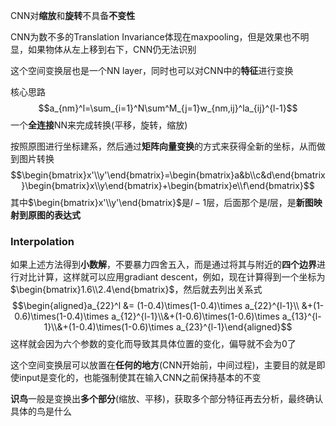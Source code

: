 CNN对**缩放**和**旋转**不具备**不变性**

CNN为数不多的Translation Invariance体现在maxpooling，但是效果也不明显，如果物体从左上移到右下，CNN仍无法识别

这个空间变换层也是一个NN layer，同时也可以对CNN中的**特征**进行变换

核心思路$$a_{nm}^l=\sum_{i=1}^N\sum^M_{j=1}w_{nm,ij}^la_{ij}^{l-1}$$一个**全连接**NN来完成转换(平移，旋转，缩放)

按照原图进行坐标建系，然后通过**矩阵向量变换**的方式来获得全新的坐标，从而做到图片转换$$\begin{bmatrix}x'\\y'\end{bmatrix}=\begin{bmatrix}a&b\\c&d\end{bmatrix}\begin{bmatrix}x\\y\end{bmatrix}+\begin{bmatrix}e\\f\end{bmatrix}$$
其中$\begin{bmatrix}x'\\y'\end{bmatrix}$是$l-1$层，后面那个是$l$层，是**新图映射到原图的表达式**

### Interpolation
如果上述方法得到**小数解**，不要暴力四舍五入，而是通过将其与附近的**四个边界**进行对比计算，这样就可以应用gradiant descent，例如，现在计算得到一个坐标为$\begin{bmatrix}1.6\\2.4\end{bmatrix}$，然后就去列出关系式$$\begin{aligned}a_{22}^l &= (1-0.4)\times(1-0.4)\times a_{22}^{l-1}\\ &+(1-0.6)\times(1-0.4)\times a_{12}^{l-1}\\&+(1-0.6)\times(1-0.6)\times a_{13}^{l-1}\\&+(1-0.4)\times(1-0.6)\times a_{23}^{l-1}\end{aligned}$$这样就会因为六个参数的变化而导致其具体位置的变化，偏导就不会为0了

这个空间变换层可以放置在**任何的地方**(CNN开始前，中间过程)，主要目的就是即使input是变化的，也能强制使其在输入CNN之前保持基本的不变

**识鸟**一般是变换出**多个部分**(缩放、平移)，获取多个部分特征再去分析，最终确认具体的鸟是什么
